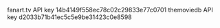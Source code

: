 fanart.tv API key 14b4149f558ec78c02c29833e77c0701
themoviedb API key d2033b71b41ec5c5e9be31423c0e8598